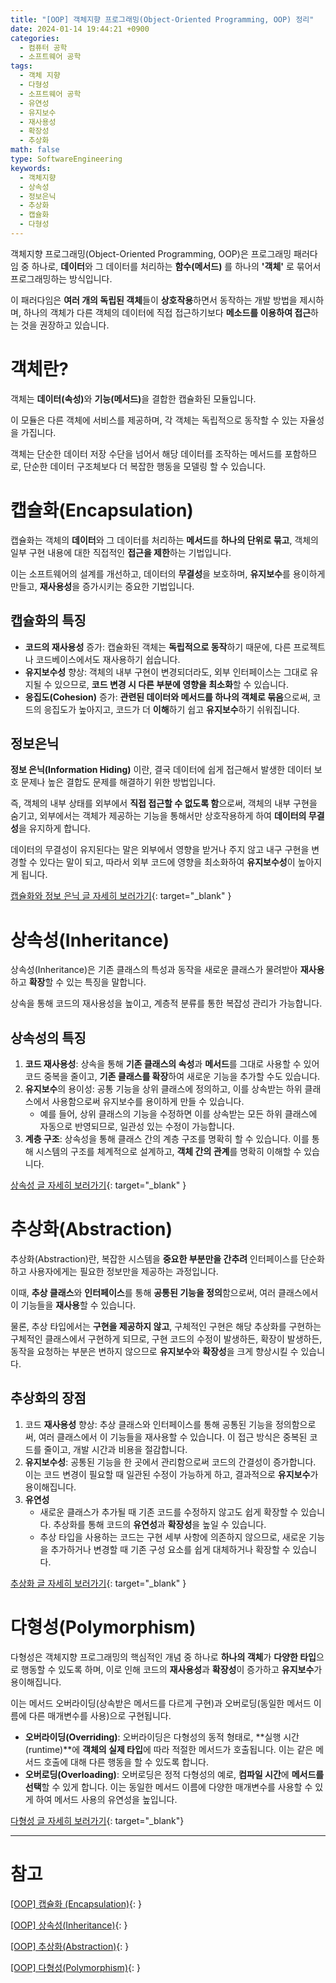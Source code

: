 ```yaml
---
title: "[OOP] 객체지향 프로그래밍(Object-Oriented Programming, OOP) 정리"
date: 2024-01-14 19:44:21 +0900
categories:
  - 컴퓨터 공학
  - 소프트웨어 공학
tags:
  - 객체 지향
  - 다형성
  - 소프트웨어 공학
  - 유연성
  - 유지보수
  - 재사용성
  - 확장성
  - 추상화
math: false
type: SoftwareEngineering
keywords:
  - 객체지향
  - 상속성
  - 정보은닉
  - 추상화
  - 캡슐화
  - 다형성
---
```


객체지향 프로그래밍(Object-Oriented Programming, OOP)은 프로그래밍 패러다임 중 하나로, **데이터**와 그 데이터를 처리하는 **함수(메서드)** 를 하나의 **'객체'** 로 묶어서 프로그래밍하는 방식입니다.

이 패러다임은 <span class="font_highlight">**여러 개의 독립된 객체**들이 **상호작용**하면서 동작</span>하는 개발 방법을 제시하며, 하나의 객체가 다른 객체의 <span class="font_highlight">데이터에 직접 접근하기보다 **메소드를 이용하여 접근**하는 것</span>을 권장하고 있습니다.

# 객체란?

객체는 <span class="keyword">**데이터(속성)**</span>와 <span class="keyword">**기능(메서드)**</span>을 결합한 캡슐화된 모듈입니다.

이 모듈은 다른 객체에 서비스를 제공하며, 각 객체는 독립적으로 동작할 수 있는 자율성을 가집니다.

객체는 단순한 데이터 저장 수단을 넘어서 해당 데이터를 조작하는 메서드를 포함하므로, 단순한 데이터 구조체보다 더 복잡한 행동을 모델링 할 수 있습니다.

# 캡슐화(Encapsulation)

캡슐화는 객체의 <span class="font_highlight">**데이터**와 그 데이터를 처리하는 **메서드**를 **하나의 단위로 묶고**, 객체의 일부 구현 내용에 대한 직접적인 **접근을 제한**하는 기법</span>입니다.

이는 소프트웨어의 설계를 개선하고, 데이터의 **무결성**을 보호하며, **유지보수**를 용이하게 만들고, **재사용성**을 증가시키는 중요한 기법입니다.

## 캡슐화의 특징

- **코드의 재사용성** 증가: 캡슐화된 객체는 **독립적으로 동작**하기 때문에, 다른 프로젝트나 코드베이스에서도 재사용하기 쉽습니다.
- **유지보수성** 향상: 객체의 내부 구현이 변경되더라도, 외부 인터페이스는 그대로 유지될 수 있으므로, **코드 변경 시 다른 부분에 영향을 최소화**할 수 있습니다.
- **응집도(Cohesion)** 증가: **관련된 데이터와 메서드를 하나의 객체로 묶음**으로써, 코드의 응집도가 높아지고, 코드가 더 **이해**하기 쉽고 **유지보수**하기 쉬워집니다.


## 정보은닉

**정보 은닉(Information Hiding)** 이란, 결국 데이터에 쉽게 접근해서 발생한 데이터 보호 문제나 높은 결합도 문제를 해결하기 위한 방법입니다.

즉, <span class="font_highlight">객체의 내부 상태를 외부에서 **직접 접근할 수 없도록 함**</span>으로써, 객체의 내부 구현을 숨기고, 외부에서는 객체가 제공하는 기능을 통해서만 상호작용하게 하여 **데이터의 무결성**을 유지하게 합니다.

데이터의 무결성이 유지된다는 말은 외부에서 영향을 받거나 주지 않고 내구 구현을 변경할 수 있다는 말이 되고, 따라서 외부 코드에 영향을 최소화하여 **유지보수성**이 높아지게 됩니다.

[캡슐화와 정보 은닉 글 자세히 보러가기](/posts/oop-%EC%BA%A1%EC%8A%90%ED%99%94(encapsulation)/){: target="_blank" }

# 상속성(Inheritance)

상속성(Inheritance)은 기존 클래스의 특성과 동작을 새로운 클래스가 물려받아 <span class="keyword">**재사용**</span>하고 <span class="keyword">**확장**</span>할 수 있는 특징을 말합니다.

상속을 통해 코드의 재사용성을 높이고, 계층적 분류를 통한 복잡성 관리가 가능합니다.

## 상속성의 특징

1. **코드 재사용성**: 상속을 통해 **기존 클래스의 속성**과 **메서드**를 그대로 사용할 수 있어 코드 중복을 줄이고, **기존 클래스를 확장**하여 새로운 기능을 추가할 수도 있습니다.
2. **유지보수**의 용이성: 공통 기능을 상위 클래스에 정의하고, 이를 상속받는 하위 클래스에서 사용함으로써 유지보수를 용이하게 만들 수 있습니다.
	- 예를 들어, 상위 클래스의 기능을 수정하면 이를 상속받는 모든 하위 클래스에 자동으로 반영되므로, 일관성 있는 수정이 가능합니다.
3. **계층 구조**: 상속성을 통해 클래스 간의 계층 구조를 명확히 할 수 있습니다. 이를 통해 시스템의 구조를 체계적으로 설계하고, **객체 간의 관계**를 명확히 이해할 수 있습니다.

[상속성 글 자세히 보러가기](/posts/oop-%EC%83%81%EC%86%8D%EC%84%B1(inheritance)/){: target="_blank" }

# 추상화(Abstraction)

추상화(Abstraction)란, 복잡한 시스템을 **중요한 부분만을 간추려** 인터페이스를 단순화하고 사용자에게는 필요한 정보만을 제공하는 과정입니다.

이때, <span class="important">**추상 클래스**</span>와 <span class="important">**인터페이스**</span>를 통해 **공통된 기능을 정의**함으로써, 여러 클래스에서 이 기능들을 **재사용**할 수 있습니다.

물론, 추상 타입에서는 **구현을 제공하지 않고**, 구체적인 구현은 해당 추상화를 구현하는 구체적인 클래스에서 구현하게 되므로, 구현 코드의 수정이 발생하든, 확장이 발생하든, 동작을 요청하는 부분은 변하지 않으므로 **유지보수**와 **확장성**을 크게 향상시킬 수 있습니다.

## 추상화의 장점

1. 코드 **재사용성** 향상: 추상 클래스와 인터페이스를 통해 공통된 기능을 정의함으로써, 여러 클래스에서 이 기능들을 재사용할 수 있습니다. 이 접근 방식은 중복된 코드를 줄이고, 개발 시간과 비용을 절감합니다.
2. **유지보수성**: 공통된 기능을 한 곳에서 관리함으로써 코드의 간결성이 증가합니다. 이는 코드 변경이 필요할 때 일관된 수정이 가능하게 하고, 결과적으로 **유지보수**가 용이해집니다.
3. **유연성**
	- 새로운 클래스가 추가될 때 기존 코드를 수정하지 않고도 쉽게 확장할 수 있습니다. 추상화를 통해 코드의 **유연성**과 **확장성**을 높일 수 있습니다.
	- 추상 타입을 사용하는 코드는 구현 세부 사항에 의존하지 않으므로, 새로운 기능을 추가하거나 변경할 때 기존 구성 요소를 쉽게 대체하거나 확장할 수 있습니다.

[추상화 글 자세히 보러가기](/posts/oop-%EC%B6%94%EC%83%81%ED%99%94(abstraction)/){: target="_blank" }

# 다형성(Polymorphism)

다형성은 객체지향 프로그래밍의 핵심적인 개념 중 하나로 <span class="font_highlight">**하나의 객체**가 **다양한 타입**으로 행동</span>할 수 있도록 하며, 이로 인해 코드의 **재사용성**과 **확장성**이 증가하고 **유지보수**가 용이해집니다.

이는 메서드 오버라이딩(상속받은 메서드를 다르게 구현)과 오버로딩(동일한 메서드 이름에 다른 매개변수를 사용)으로 구현됩니다.

- <span class="important">**오버라이딩(Overriding)**</span>: 오버라이딩은 다형성의 동적 형태로, **실행 시간(runtime)**에 **객체의 실제 타입**에 따라 적절한 메서드가 호출됩니다. 이는 같은 메서드 호출에 대해 다른 행동을 할 수 있도록 합니다.
- <span class="important">**오버로딩(Overloading)**</span>: 오버로딩은 정적 다형성의 예로, **컴파일 시간**에 **메서드를 선택**할 수 있게 합니다. 이는 동일한 메서드 이름에 다양한 매개변수를 사용할 수 있게 하여 메서드 사용의 유연성을 높입니다.

[다형성 글 자세히 보러가기](/posts/oop-%EB%8B%A4%ED%98%95%EC%84%B1(polymorphism)/){: target="_blank"}

---
# 참고

[[OOP] 캡슐화 (Encapsulation)](/posts/oop-%EC%BA%A1%EC%8A%90%ED%99%94(encapsulation)/){:  }

[[OOP] 상속성(Inheritance)](/posts/oop-%EC%83%81%EC%86%8D%EC%84%B1(inheritance)/){:  }

[[OOP] 추상화(Abstraction)](/posts/oop-%EC%B6%94%EC%83%81%ED%99%94(abstraction)/){:  }

[[OOP] 다형성(Polymorphism)](/posts/oop-%EB%8B%A4%ED%98%95%EC%84%B1(polymorphism)/){: }